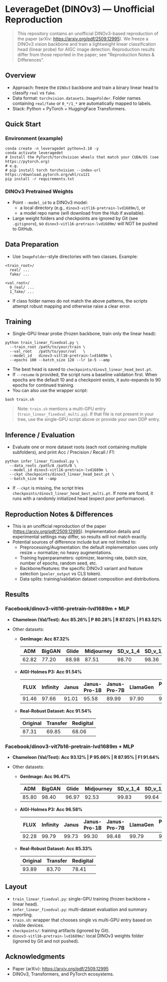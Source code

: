 # LeverageDet (DINOv3) — Unofficial Reproduction
> This repository contains an unofficial DINOv3-based reproduction of the paper (arXiv: https://arxiv.org/pdf/2509.12995). We freeze a DINOv3 vision backbone and train a lightweight linear classification head (linear probe) for AIGC image detection. Reproduction results differ from those reported in the paper; see “Reproduction Notes & Differences”.

## Overview
- Approach: freeze the `DINOv3` backbone and train a binary linear head to classify `real` vs `fake`.
- Data format: `torchvision.datasets.ImageFolder`. Folder names containing `real/fake` or `0_*/1_*` are automatically mapped to labels.
- Stack: Python + PyTorch + HuggingFace Transformers.

## Quick Start
### Environment (example)
```shell
conda create -n leveragedet python=3.10 -y
conda activate leveragedet
# Install the PyTorch/torchvision wheels that match your CUDA/OS (see https://pytorch.org)
# e.g.
# pip install torch torchvision --index-url https://download.pytorch.org/whl/cu121
pip install -r requirements.txt
```

### DINOv3 Pretrained Weights
- Point `--model_id` to a DINOv3 model:
  - a local directory (e.g., `dinov3-vitl16-pretrain-lvd1689m/`), or
  - a model repo name (will download from the Hub if available).
- Large weight folders and checkpoints are ignored by Git (see `.gitignore`), so `dinov3-vitl16-pretrain-lvd1689m/` will NOT be pushed to GitHub.

## Data Preparation
- Use `ImageFolder`-style directories with two classes. Example:
```
<train_root>/
  real/ ...
  fake/ ...

<val_root>/
  0_real/ ...
  1_fake/ ...
```
- If class folder names do not match the above patterns, the scripts attempt robust mapping and otherwise raise a clear error.

## Training
- Single-GPU linear probe (frozen backbone, train only the linear head):
```shell
python train_linear_fixedval.py \
  --train_root /path/to/your/train \
  --val_root   /path/to/your/val   \
  --model_id   dinov3-vitl16-pretrain-lvd1689m \
  --epochs 100 --batch_size 128 --lr 1e-5 --amp
```
- The best head is saved to `checkpoints/dinov3_linear_head_best.pt`.
- If `--resume` is provided, the script runs a baseline validation first. When epochs are the default 10 and a checkpoint exists, it auto-expands to 90 epochs for continued training.
- You can also use the wrapper script:
```shell
bash train.sh
```
> Note: `train.sh` mentions a multi-GPU entry (`train_linear_fixedval_multi.py`). If that file is not present in your tree, use the single-GPU script above or provide your own DDP entry.

## Inference / Evaluation
- Evaluate one or more dataset roots (each root containing multiple subfolders), and print Acc / Precision / Recall / F1:
```shell
python infer_linear_fixedval.py \
  --data_roots /path/A /path/B \
  --model_id dinov3-vitl16-pretrain-lvd1689m \
  --ckpt checkpoints/dinov3_linear_head_best.pt \
  --batch_size 64 --amp
```
- If `--ckpt` is missing, the script tries `checkpoints/dinov3_linear_head_best_multi.pt`. If none are found, it runs with a randomly initialized head (expect poor performance).

## Reproduction Notes & Differences
- This is an unofficial reproduction of the paper (https://arxiv.org/pdf/2509.12995). Implementation details and experimental settings may differ, so results will not match exactly.
- Potential sources of difference include but are not limited to:
  - Preprocessing/Augmentation: the default implementation uses only resize + normalize; no heavy augmentations.
  - Training hyperparameters: optimizer, learning rate, batch size, number of epochs, random seed, etc.
  - Backbone/features: the specific DINOv3 variant and feature selection (`pooler_output` vs CLS token).
  - Data splits: training/validation dataset composition and distributions.

## Results
### Facebook/dinov3-vitl16-pretrain-lvd1689m + MLP
- **Chameleon (Val/Test): Acc  85.26%  |  P 80.28%  |  R 87.02%  |  F1 83.52%**

- Other datasets:
  - **GenImage: Acc 87.32%**
    
    | ADM   | BigGAN | Glide | Midjourney | SD_v_1_4 | SD_v_1_5 | VQDM  | WuKong |
    | ----- | ------ | ----- | ---------- | -------- | -------- | ----- | ------ |
    | 62.82 | 77.20  | 88.98 | 87.51      | 98.70    | 98.36    | 88.22 | 96.73  |
    
  - **AIGI-Holmes P3: Acc 91.54%**
    
    | FLUX  | Infinity | Janus | Janus-Pro-1B | Janus-Pro-7B | LlamaGen | PixArt-XL | SD35-L | Show-o | VAR   |
    | ----- | -------- | ----- | ------------ | ------------ | -------- | --------- | ------ | ------ | ----- |
    | 91.46 | 97.66    | 91.01 | 95.58        | 89.99        | 97.90    | 98.30     | 80.75  | 97.90  | 74.84 |
  
  - **Real-Robust Dataset: Acc 91.54%**
  
    | Original | Transfer | Redigital |
    | -------- | -------- | --------- |
    | 87.31    | 69.85    | 68.06     |
  
    

### Facebook/dinov3-vit7b16-pretrain-lvd1689m + MLP

* **Chameleon (Val/Test): Acc 93.12% | P 95.66% | R 87.95% | F1 91.64%**
* Other datasets:

  * **GenImage: Acc 96.47%**

    | ADM   | BigGAN | Glide | Midjourney | SD_v_1_4 | SD_v_1_5 | VQDM  | WuKong |
    | ----- | ------ | ----- | ---------- | -------- | -------- | ----- | ------ |
    | 85.80 | 98.40  | 96.97 | 92.53      | 99.83    | 99.64    | 99.29 | 99.33  |

  * **AIGI-Holmes P3: Acc 96.58%**

    | FLUX  | Infinity | Janus | Janus-Pro-1B | Janus-Pro-7B | LlamaGen | PixArt-XL | SD35-L | Show-o | VAR   |
    | ----- | -------- | ----- | ------------ | ------------ | -------- | --------- | ------ | ------ | ----- |
    | 92.28 | 99.79    | 99.73 | 99.30        | 98.48        | 99.79    | 99.87     | 84.77  | 99.46  | 92.31 |

  * **Real-Robust Dataset: Acc 85.33%**

    | Original | Transfer | Redigital |
    | -------- | -------- | --------- |
    | 93.89    | 83.70    | 78.41     |

    


## Layout
- `train_linear_fixedval.py`: single-GPU training (frozen backbone + linear head).
- `infer_linear_fixedval.py`: multi-dataset evaluation and summary reporting.
- `train.sh`: wrapper that chooses single vs multi-GPU entry based on visible devices.
- `checkpoints/`: training artifacts (ignored by Git).
- `dinov3-vitl16-pretrain-lvd1689m/`: local DINOv3 weights folder (ignored by Git and not pushed).

## Acknowledgments
- Paper (arXiv): https://arxiv.org/pdf/2509.12995
- DINOv3, Transformers, and PyTorch ecosystems.
